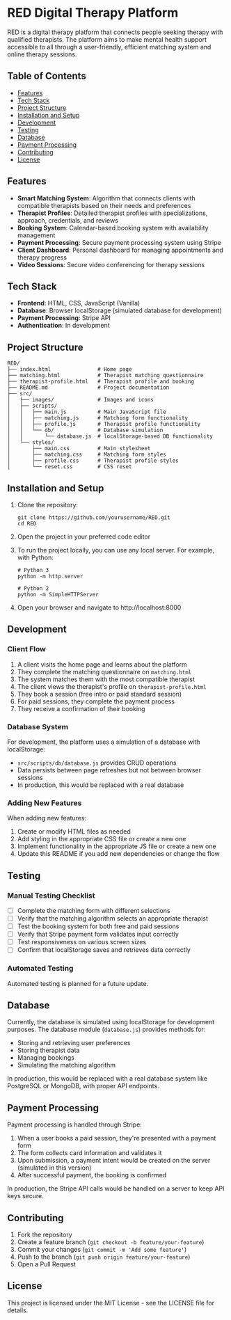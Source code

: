 # RED Digital Therapy Platform

RED is a digital therapy platform that connects people seeking therapy with qualified therapists. The platform aims to make mental health support accessible to all through a user-friendly, efficient matching system and online therapy sessions.

## Table of Contents
- [Features](#features)
- [Tech Stack](#tech-stack)
- [Project Structure](#project-structure)
- [Installation and Setup](#installation-and-setup)
- [Development](#development)
- [Testing](#testing)
- [Database](#database)
- [Payment Processing](#payment-processing)
- [Contributing](#contributing)
- [License](#license)

## Features

- **Smart Matching System**: Algorithm that connects clients with compatible therapists based on their needs and preferences
- **Therapist Profiles**: Detailed therapist profiles with specializations, approach, credentials, and reviews
- **Booking System**: Calendar-based booking system with availability management
- **Payment Processing**: Secure payment processing system using Stripe
- **Client Dashboard**: Personal dashboard for managing appointments and therapy progress
- **Video Sessions**: Secure video conferencing for therapy sessions

## Tech Stack

- **Frontend**: HTML, CSS, JavaScript (Vanilla)
- **Database**: Browser localStorage (simulated database for development)
- **Payment Processing**: Stripe API
- **Authentication**: In development

## Project Structure

```
RED/
├── index.html               # Home page
├── matching.html            # Therapist matching questionnaire
├── therapist-profile.html   # Therapist profile and booking
├── README.md                # Project documentation
├── src/
│   ├── images/              # Images and icons
│   ├── scripts/
│   │   ├── main.js          # Main JavaScript file
│   │   ├── matching.js      # Matching form functionality
│   │   ├── profile.js       # Therapist profile functionality
│   │   └── db/              # Database simulation
│   │       └── database.js  # localStorage-based DB functionality
│   └── styles/
│       ├── main.css         # Main stylesheet
│       ├── matching.css     # Matching form styles
│       ├── profile.css      # Therapist profile styles
│       └── reset.css        # CSS reset
```

## Installation and Setup

1. Clone the repository:
   ```
   git clone https://github.com/yourusername/RED.git
   cd RED
   ```

2. Open the project in your preferred code editor

3. To run the project locally, you can use any local server. For example, with Python:
   ```
   # Python 3
   python -m http.server
   
   # Python 2
   python -m SimpleHTTPServer
   ```

4. Open your browser and navigate to http://localhost:8000

## Development

### Client Flow

1. A client visits the home page and learns about the platform
2. They complete the matching questionnaire on `matching.html`
3. The system matches them with the most compatible therapist
4. The client views the therapist's profile on `therapist-profile.html`
5. They book a session (free intro or paid standard session)
6. For paid sessions, they complete the payment process
7. They receive a confirmation of their booking

### Database System

For development, the platform uses a simulation of a database with localStorage:

- `src/scripts/db/database.js` provides CRUD operations
- Data persists between page refreshes but not between browser sessions
- In production, this would be replaced with a real database

### Adding New Features

When adding new features:

1. Create or modify HTML files as needed
2. Add styling in the appropriate CSS file or create a new one
3. Implement functionality in the appropriate JS file or create a new one
4. Update this README if you add new dependencies or change the flow

## Testing

### Manual Testing Checklist

- [ ] Complete the matching form with different selections
- [ ] Verify that the matching algorithm selects an appropriate therapist
- [ ] Test the booking system for both free and paid sessions
- [ ] Verify that Stripe payment form validates input correctly
- [ ] Test responsiveness on various screen sizes
- [ ] Confirm that localStorage saves and retrieves data correctly

### Automated Testing

Automated testing is planned for a future update.

## Database

Currently, the database is simulated using localStorage for development purposes. The database module (`database.js`) provides methods for:

- Storing and retrieving user preferences
- Storing therapist data
- Managing bookings
- Simulating the matching algorithm

In production, this would be replaced with a real database system like PostgreSQL or MongoDB, with proper API endpoints.

## Payment Processing

Payment processing is handled through Stripe:

1. When a user books a paid session, they're presented with a payment form
2. The form collects card information and validates it
3. Upon submission, a payment intent would be created on the server (simulated in this version)
4. After successful payment, the booking is confirmed

In production, the Stripe API calls would be handled on a server to keep API keys secure.

## Contributing

1. Fork the repository
2. Create a feature branch (`git checkout -b feature/your-feature`)
3. Commit your changes (`git commit -m 'Add some feature'`)
4. Push to the branch (`git push origin feature/your-feature`)
5. Open a Pull Request

## License

This project is licensed under the MIT License - see the LICENSE file for details.